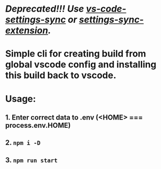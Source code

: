 # *Deprecated!!! Use [vs-code-settings-sync](https://code.visualstudio.com/docs/editor/settings-sync) or [settings-sync-extension](https://marketplace.visualstudio.com/items?itemName=Shan.code-settings-sync).*

# Simple cli for creating build from global vscode config and installing this build back to vscode.
# Usage:
## 1. Enter correct data to .env (\<HOME\> === process.env.HOME)
## 2. ```npm i -D```
## 3. ```npm run start```
